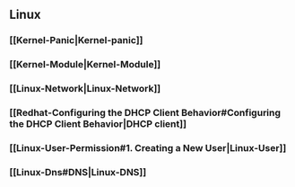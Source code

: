 ## Linux
### [[Kernel-Panic|Kernel-panic]]

### [[Kernel-Module|Kernel-Module]]

### [[Linux-Network|Linux-Network]]

### [[Redhat-Configuring the DHCP Client Behavior#Configuring the DHCP Client Behavior|DHCP client]]

### [[Linux-User-Permission#1. **Creating a New User**|Linux-User]]

### [[Linux-Dns#DNS|Linux-DNS]]

